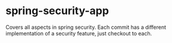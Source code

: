 # spring-security-app
Covers all aspects in spring security.
Each commit has a different implementation of a security feature, just checkout
to each.